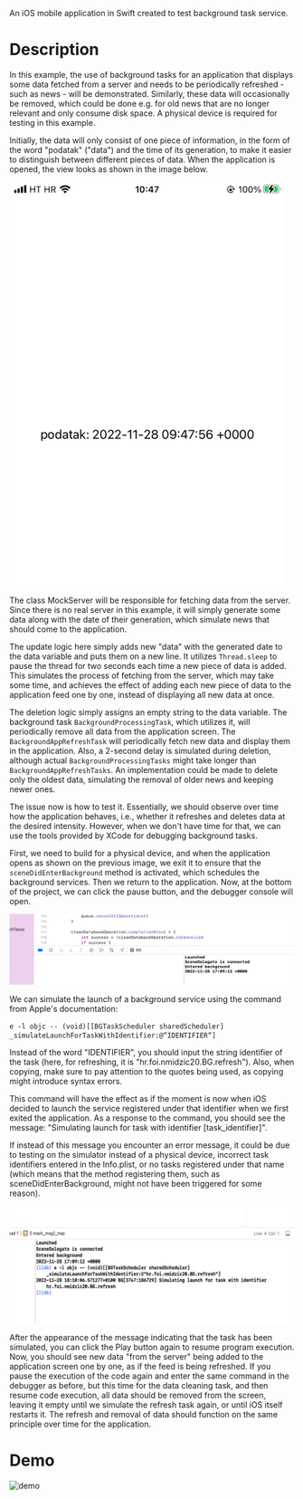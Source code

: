 An iOS mobile application in Swift created to test background task service.

# Description

In this example, the use of background tasks for an application that displays some data fetched from a server and needs to be periodically refreshed - such as news - will be demonstrated. Similarly, these data will occasionally be removed, which could be done e.g. for old news that are no longer relevant and only consume disk space. A physical device is required for testing in this example.

Initially, the data will only consist of one piece of information, in the form of the word "podatak" ("data") and the time of its generation, to make it easier to distinguish between different pieces of data. When the application is opened, the view looks as shown in the image below.

![initial](./initial-view.png)

The class MockServer will be responsible for fetching data from the server. Since there is no real server in this example, it will simply generate some data along with the date of their generation, which simulate news that should come to the application.

The update logic here simply adds new "data" with the generated date to the data variable and puts them on a new line. It utilizes `Thread.sleep` to pause the thread for two seconds each time a new piece of data is added. This simulates the process of fetching from the server, which may take some time, and achieves the effect of adding each new piece of data to the application feed one by one, instead of displaying all new data at once.

The deletion logic simply assigns an empty string to the data variable. The background task `BackgroundProcessingTask`, which utilizes it, will periodically remove all data from the application screen. The `BackgroundAppRefreshTask` will periodically fetch new data and display them in the application. Also, a 2-second delay is simulated during deletion, although actual `BackgroundProcessingTasks` might take longer than `BackgroundAppRefreshTasks`. An implementation could be made to delete only the oldest data, simulating the removal of older news and keeping newer ones.

The issue now is how to test it. Essentially, we should observe over time how the application behaves, i.e., whether it refreshes and deletes data at the desired intensity. However, when we don't have time for that, we can use the tools provided by XCode for debugging background tasks.

First, we need to build for a physical device, and when the application opens as shown on the previous image, we exit it to ensure that the `sceneDidEnterBackground` method is activated, which schedules the background services. Then we return to the application. Now, at the bottom of the project, we can click the pause button, and the debugger console will open.

![debugger1](./debugger1.png)

We can simulate the launch of a background service using the command from Apple's documentation:

```
e -l objc -- (void)[[BGTaskScheduler sharedScheduler] _simulateLaunchForTaskWithIdentifier:@“IDENTIFIER“]
```

Instead of the word "IDENTIFIER", you should input the string identifier of the task (here, for refreshing, it is "hr.foi.nmidzic20.BG.refresh"). Also, when copying, make sure to pay attention to the quotes being used, as copying might introduce syntax errors.

This command will have the effect as if the moment is now when iOS decided to launch the service registered under that identifier when we first exited the application. As a response to the command, you should see the message: "Simulating launch for task with identifier [task_identifier]".

If instead of this message you encounter an error message, it could be due to testing on the simulator instead of a physical device, incorrect task identifiers entered in the Info.plist, or no tasks registered under that name (which means that the method registering them, such as sceneDidEnterBackground, might not have been triggered for some reason).

![debugger2](./debugger2.png)

After the appearance of the message indicating that the task has been simulated, you can click the Play button again to resume program execution. Now, you should see new data "from the server" being added to the application screen one by one, as if the feed is being refreshed. If you pause the execution of the code again and enter the same command in the debugger as before, but this time for the data cleaning task, and then resume code execution, all data should be removed from the screen, leaving it empty until we simulate the refresh task again, or until iOS itself restarts it. The refresh and removal of data should function on the same principle over time for the application.

# Demo

![demo](./demo.gif)
